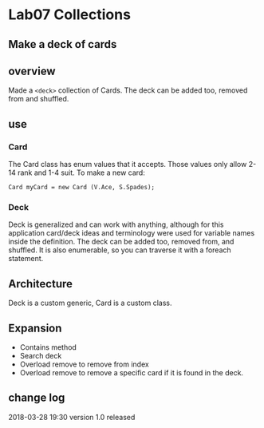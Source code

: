 # Lab07 Collections
## Make a deck of cards

## overview
Made a `<deck>` collection of Cards. The deck can be added too, removed from and shuffled.

## use
### Card
The Card class has enum values that it accepts. Those values only allow 2-14 rank and 1-4 suit. To make a new card:
```
Card myCard = new Card (V.Ace, S.Spades);
```
### Deck
Deck is generalized and can work with anything, although for this application card/deck ideas and terminology were used for variable names inside the definition. The deck can be added too, removed from, and shuffled. It is also enumerable, so you can traverse it with a foreach statement.

## Architecture
Deck is a custom generic, Card is a custom class.

## Expansion
- Contains method
- Search deck
- Overload remove to remove from index
- Overload remove to remove a specific card if it is found in the deck.

## change log
2018-03-28 19:30 version 1.0 released